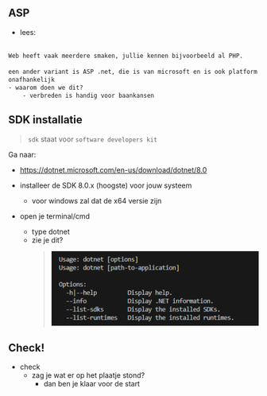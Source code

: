 ## ASP

- lees:
```

Web heeft vaak meerdere smaken, jullie kennen bijvoorbeeld al PHP.

een ander variant is ASP .net, die is van microsoft en is ook platform onafhankelijk
- waarom doen we dit?
    - verbreden is handig voor baankansen
```


## SDK installatie

> `sdk` staat voor `software developers kit`

Ga naar:
- https://dotnet.microsoft.com/en-us/download/dotnet/8.0

- installeer de SDK 8.0.x (hoogste) voor jouw systeem
    - voor windows zal dat de x64 versie zijn
- open je terminal/cmd
    - type dotnet
    - zie je dit?
        > ![](img/installcheck.PNG)

## Check!

- check 
    - zag je wat er op het plaatje stond?
        - dan ben je klaar voor de start

